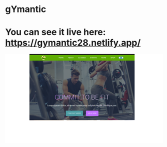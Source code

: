 # gYmantic

# You can see it live here: https://gymantic28.netlify.app/

<img src="https://github.com/Alexandra2888/gYmantic/blob/main/gYmantic.png">

